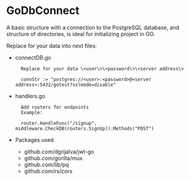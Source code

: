 # GoDbConnect

A basic structure with a connection to the PostgreSQL database, and structure of directories, is ideal for initializing project in GO.

Replace for your data into next files:

- connectDB.go
    
        Replace for your data \<user\>\<password\>\<server address\>
	    
        connStr := "postgres://<user>:<password>@<server address>:5432/gotest?sslmode=disable"

- handlers.go

        Add routers for endpoints
	    Example:

	    router.HandleFunc("/signup", middleware.CheckDB(routers.SignUp)).Methods("POST")

- Packages used

    - github.com/dgrijalva/jwt-go
    - github.com/gorilla/mux
    - github.com/lib/pq
    - github.com/rs/cors